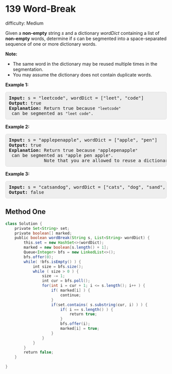 # 139 Word-Break

difficulty: Medium

<style>
        section pre{
          background-color: #eee;
          border: 1px solid #ddd;
          padding:10px;
          border-radius: 5px;
        }
      </style>
<section>
<div><p>Given a <strong>non-empty</strong> string <em>s</em> and a dictionary <em>wordDict</em> containing a list of <strong>non-empty</strong> words, determine if <em>s</em> can be segmented into a space-separated sequence of one or more dictionary words.</p>
<p><strong>Note:</strong></p>
<ul>
	<li>The same word in the dictionary may be reused multiple times in the segmentation.</li>
	<li>You may assume the dictionary does not contain duplicate words.</li>
</ul>
<p><strong>Example 1:</strong></p>
<pre><strong>Input:</strong> s = "leetcode", wordDict = ["leet", "code"]
<strong>Output:</strong> true
<strong>Explanation:</strong> Return true because <code>"leetcode"</code> can be segmented as <code>"leet code"</code>.
</pre>
<p><strong>Example 2:</strong></p>
<pre><strong>Input:</strong> s = "applepenapple", wordDict = ["apple", "pen"]
<strong>Output:</strong> true
<strong>Explanation:</strong> Return true because <code>"</code>applepenapple<code>"</code> can be segmented as <code>"</code>apple pen apple<code>"</code>.
&nbsp;            Note that you are allowed to reuse a dictionary word.
</pre>
<p><strong>Example 3:</strong></p>
<pre><strong>Input:</strong> s = "catsandog", wordDict = ["cats", "dog", "sand", "and", "cat"]
<strong>Output:</strong> false
</pre>
</div></section>
 
 ## Method One 
 
``` Java
class Solution {
    private Set<String> set;
    private boolean[] marked;
    public boolean wordBreak(String s, List<String> wordDict) {
        this.set = new HashSet<>(wordDict);
        marked = new boolean[s.length() + 1];
        Queue<Integer> bfs = new LinkedList<>();
        bfs.offer(0);
        while( !bfs.isEmpty() ) {
            int size = bfs.size();
            while ( size > 0 ) {
                size -= 1;
                int cur = bfs.poll();
                for(int i = cur + 1; i <= s.length(); i++ ) {
                    if( marked[i] ) {
                        continue;
                    }
                    if(set.contains( s.substring(cur, i) ) ) {
                        if( i == s.length() ) {
                            return true;
                        }
                        bfs.offer(i);
                        marked[i] = true;
                    }
                }
            }
        }
        return false;
    }
    
}
​
```
